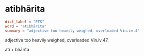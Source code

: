 # atibhārita

``` toml
dict_label = "PTS"
word = "atibhārita"
summary = "adjective too heavily weighed, overloaded Vin.iv.4"
```

adjective too heavily weighed, overloaded Vin.iv.47.

ati \+ bhārita

